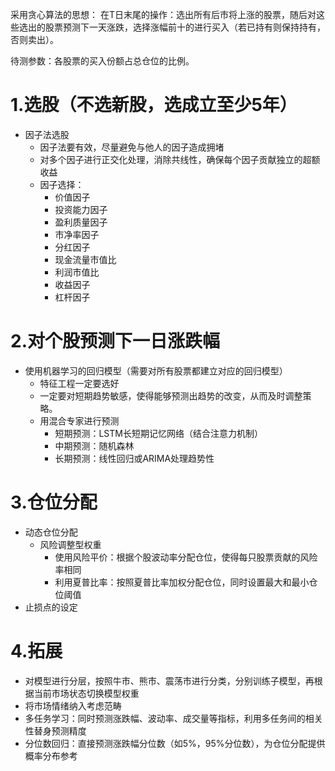采用贪心算法的思想：
在T日末尾的操作：选出所有后市将上涨的股票，随后对这些选出的股票预测下一天涨跌，选择涨幅前十的进行买入（若已持有则保持持有，否则卖出）。

待测参数：各股票的买入份额占总仓位的比例。



# 1.选股（不选新股，选成立至少5年）
- 因子法选股
	- 因子法要有效，尽量避免与他人的因子造成拥堵
	- 对多个因子进行正交化处理，消除共线性，确保每个因子贡献独立的超额收益
	- 因子选择：
		- 价值因子
		- 投资能力因子
		- 盈利质量因子
		- 市净率因子
		- 分红因子
		- 现金流量市值比
		- 利润市值比
		- 收益因子
		- 杠杆因子


# 2.对个股预测下一日涨跌幅
- 使用机器学习的回归模型（需要对所有股票都建立对应的回归模型）
	- 特征工程一定要选好
	- 一定要对短期趋势敏感，使得能够预测出趋势的改变，从而及时调整策略。
	- 用混合专家进行预测
		- 短期预测：LSTM长短期记忆网络（结合注意力机制）
		- 中期预测：随机森林
		- 长期预测：线性回归或ARIMA处理趋势性

# 3.仓位分配
- 动态仓位分配
	- 风险调整型权重
		- 使用风险平价：根据个股波动率分配仓位，使得每只股票贡献的风险率相同
		- 利用夏普比率：按照夏普比率加权分配仓位，同时设置最大和最小仓位阈值
- 止损点的设定



# 4.拓展
- 对模型进行分层，按照牛市、熊市、震荡市进行分类，分别训练子模型，再根据当前市场状态切换模型权重
- 将市场情绪纳入考虑范畴
- 多任务学习：同时预测涨跌幅、波动率、成交量等指标，利用多任务间的相关性替身预测精度
- 分位数回归：直接预测涨跌幅分位数（如5%，95%分位数），为仓位分配提供概率分布参考
